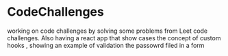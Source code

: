 # CodeChallenges

working on code challenges by solving some problems from Leet code challenges.
Also having a react app that show cases the concept of custom hooks , showing an example of validation the passowrd filed in a form
